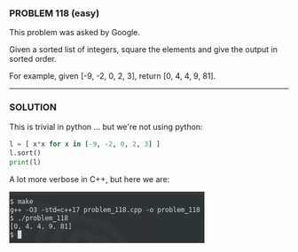 ### PROBLEM 118 (easy)

This problem was asked by Google.

Given a sorted list of integers, square the elements and give the output in sorted order.

For example, given [-9, -2, 0, 2, 3], return [0, 4, 4, 9, 81].

---
### SOLUTION

This is trivial in python ... but we're not using python:

```python
l = [ x*x for x in [-9, -2, 0, 2, 3] ]
l.sort()
print(l)
```
A lot more verbose in C++, but here we are:

![output](images/output.png "output")
